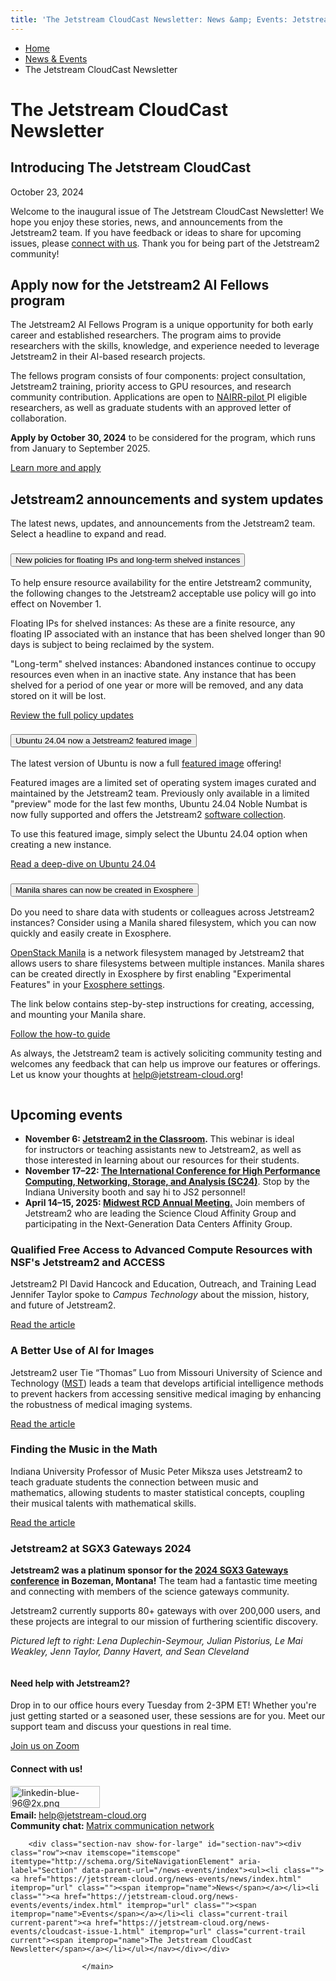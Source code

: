 ```yaml
---
title: 'The Jetstream CloudCast Newsletter: News &amp; Events: Jetstream2: Indiana University'
---
```


<main><div class="content-top"><div class="section breadcrumbs"><div class="row"><div class="layout"><ul itemscope="itemscope" itemtype="http://schema.org/BreadcrumbList"><li itemprop="itemListElement" itemscope="itemscope" itemtype="http://schema.org/ListItem"><a href="../index.html" itemprop="item"><span itemprop="name">Home</span></a><meta content="1" itemprop="position"/></li><li itemprop="itemListElement" itemscope="itemscope" itemtype="http://schema.org/ListItem"><a href="index.html" itemprop="item"><span itemprop="name">News &amp; Events</span></a><meta content="2" itemprop="position"/></li><li class="current" itemprop="itemListElement" itemscope="itemscope" itemtype="http://schema.org/ListItem"><span itemprop="name">The Jetstream CloudCast Newsletter</span><meta content="3" itemprop="position"/></li></ul></div></div></div><div class="section page-title bg-none"><div class="row"><div class="layout"><h1>The Jetstream CloudCast Newsletter</h1></div></div></div></div><div id="main-content"><div class="collapsed bg-none section" id="content"><div class="row"><div class="layout"><div class="feature"><div class="content"><h2 class="title">Introducing The Jetstream CloudCast</h2><p class="subtitle">October 23, 2024</p><p><p>Welcome to the inaugural issue of The Jetstream CloudCast Newsletter! We hope you enjoy these stories, news, and announcements from the Jetstream2 team. If you have feedback or ideas to share for upcoming issues, please&#160;<a href="cloudcast-issue-1.html#connect">connect with us</a>.&#160;Thank you for being part of the Jetstream2 community!</p></p></div></div></div><!-- /.layout --></div></div><div class="breakout bg-none section"><div class="row"><div class="layout"><div class="text"><h2><a id="ai-fellows"></a>Apply now for the Jetstream2 AI Fellows program</h2><p>The Jetstream2 AI Fellows Program is a unique opportunity for both early career and established researchers. The program aims to provide researchers with the skills, knowledge, and experience needed to leverage Jetstream2 in their AI-based research projects.</p><p>The fellows program consists of four components: project consultation, Jetstream2 training, priority access to GPU resources, and research community contribution. Applications are open to <a href="https://nairrpilot.org/opportunities/allocations">NAIRR-pilot&#160;</a>PI eligible researchers, as well as graduate students with an approved letter of collaboration.</p><p><strong>Apply by October 30, 2024</strong> to be considered for the program, which runs from January to September 2025.</p><p><a class="button" href="../programs/ai-fellows.html" rel="noopener" target="_blank" title="Learn more and apply">Learn more and apply</a></p></div></div><!-- /.layout --></div></div><div class="breakout bg-gray section"><div class="row"><div class="layout"><div class="text"><h2><a id="policy-updates"></a><a id="u24"></a><a id="manila-exo"></a>Jetstream2 announcements and system updates</h2><p>The latest news, updates, and announcements from the Jetstream2 team. Select a headline to expand and read.</p></div><div class="accordion" data-accordion="" id="accordion-0--884591448"><div class="accordion-item"><h3><button aria-controls="panel-0--884591448-1" class="accordion-title" id="panel-0--884591448-1-heading"><span class="accordion-label has-content">New policies for floating IPs and long-term shelved instances</span><span aria-hidden="true" class="accordion-icon"></span></button></h3></div><div aria-labelledby="panel-0--884591448-1-heading" class="accordion-content" data-tab-content="" id="panel-0--884591448-1" role="region"><p>To<span>&#160;help ensure resource availability for the entire Jetstream2 community, the following changes to the Jetstream2 acceptable use policy will go into effect on November 1.</span></p><p>Floating IPs for shelved instances: As these are a finite resource, any floating IP associated with an instance that has been shelved longer than 90 days is subject to being reclaimed by the system.</p><p>"Long-term" shelved instances: Abandoned instances&#160;<span>continue to occupy resources even when in an inactive state.&#160;</span>Any instance that has been shelved for a period of one year or more will be removed, and any data stored on it will be lost.&#160;</p><p><a class="button" href="news/10-22-24_policy-updates.html" rel="noopener" target="_blank">Review the full policy updates</a></p></div><div class="accordion-item"><h3><button aria-controls="panel-0--884591448-2" class="accordion-title" id="panel-0--884591448-2-heading"><span class="accordion-label has-content">Ubuntu 24.04 now a Jetstream2 featured image</span><span aria-hidden="true" class="accordion-icon"></span></button></h3></div><div aria-labelledby="panel-0--884591448-2-heading" class="accordion-content" data-tab-content="" id="panel-0--884591448-2" role="region"><p>The latest version of Ubuntu is now a full <a href="https://docs.jetstream-cloud.org/general/featured/" rel="noopener" target="_blank">featured image</a> offering!</p><p>Featured images are a limited set of operating system images curated and maintained by the Jetstream2 team. Previously only available in a limited "preview" mode for the last few months, Ubuntu 24.04 Noble Numbat is now fully supported and offers the Jetstream2 <a href="https://docs.jetstream-cloud.org/general/software/" rel="noopener" target="_blank">software collection</a>.&#160;</p><p>To use this featured image, simply select the Ubuntu 24.04 option when creating a new instance.</p><p><a class="button" href="https://ubuntu.com/blog/ubuntu-desktop-24-04-noble-numbat-deep-dive" rel="noopener" target="_blank">Read a deep-dive on Ubuntu 24.04</a></p></div><div class="accordion-item"><h3><button aria-controls="panel-0--884591448-3" class="accordion-title" id="panel-0--884591448-3-heading"><span class="accordion-label has-content">Manila shares can now be created in Exosphere</span><span aria-hidden="true" class="accordion-icon"></span></button></h3></div><div aria-labelledby="panel-0--884591448-3-heading" class="accordion-content" data-tab-content="" id="panel-0--884591448-3" role="region"><p>Do you need to share data with students or colleagues across Jetstream2 instances? Consider using a Manila shared filesystem, which you can now quickly and easily create in Exosphere.</p><p><a href="https://docs.jetstream-cloud.org/general/manila/" rel="noopener" target="_blank">OpenStack Manila</a> is a network filesystem managed by Jetstream2 that allows users to share filesystems between multiple instances. Manila shares can be created directly in Exosphere by first enabling "Experimental Features" in your <a href="https://jetstream2.exosphere.app/exosphere/settings" rel="noopener" target="_blank">Exosphere settings</a>.</p><p>The link below contains step-by-step instructions for creating, accessing, and mounting your Manila share.</p><p><a class="button" href="https://docs.jetstream-cloud.org/ui/exo/storage/#file-shares" rel="noopener" target="_blank"><span>Follow the how-to guide</span></a></p></div></div><div class="text"><p>As always,&#160;the Jetstream2 team is actively soliciting community testing and welcomes any feedback that can help us improve our features or offerings. Let us know your thoughts at <a href="mailto:help@jetstream-cloud.org">help@jetstream-cloud.org</a>!</p></div></div><!-- /.layout --></div></div><div class="breakout bg-none section"><div class="row"><div class="layout"><div class="float-left one-third"><figure class="media image" itemscope="itemscope" itemtype="http://schema.org/ImageObject"><img alt="" src="../images/adobestock_369205711.jpeg"/></figure></div><div class="float-right two-thirds"><div class="text"><h2><a id="events"></a>Upcoming events</h2><ul><li><strong>November 6:<span>&#160;</span><a href="events/training/_archive/js2-in-the-classroom_11-6-24.html" rel="noopener" target="_blank">Jetstream2 in the Classroom</a>.<span>&#160;</span></strong>This webinar is ideal for&#160;instructors or teaching assistants new to Jetstream2, as well as those interested in learning about our resources for their students.</li><li><strong><strong>November 17&#8211;22:&#160;</strong><a href="https://sc24.supercomputing.org/" rel="noopener" target="_blank">The International Conference for High Performance Computing, Networking, Storage, and Analysis (SC24)</a></strong>.&#160;<span>Stop by the Indiana University booth and say hi to JS2 personnel!</span></li><li><strong>April 14&#8211;15, 2025:&#160;<a href="https://midwestresearchcomputing.org/programs/annual-meetings/" rel="noopener" target="_blank">Midwest RCD Annual Meeting.</a></strong>&#160;Join members of Jetstream2 who are leading the Science Cloud Affinity Group and participating in the Next-Generation Data Centers Affinity Group.</li></ul></div></div></div><!-- /.layout --></div></div><div class="breakout bg-gray section"><div class="row"><div class="layout"><div class=" grid thirds"><div class="grid-item"><div class="text"><h3><strong><a id="story1"></a>Qualified Free Access to Advanced Compute Resources with NSF's Jetstream2 and ACCESS</strong></h3><p><span>Jetstream2 PI David Hancock and Education, Outreach, and Training Lead Jennifer Taylor spoke to <em>Campus Technology</em> about the mission, history, and future of Jetstream2.</span></p><p style="text-align: left;"><a class="button" href="https://campustechnology.com/Articles/2024/08/12/Qualified-Free-Access-to-Advanced-Compute-Resources-with-NFSs-Jetstream2-and-ACCESS.aspx" rel="noopener" target="_blank"><span>Read the article</span></a></p></div></div><div class="grid-item"><div class="text"><h3><strong><a id="story2"></a>A Better Use of AI for Images</strong></h3><p><span>Jetstream2 user Tie &#8220;Thomas&#8221; Luo from Missouri University of Science and Technology (<a href="https://www.mst.edu/">MST</a>) leads a team that develops artificial intelligence methods to prevent hackers from accessing sensitive medical imaging by enhancing the robustness of medical imaging systems.</span></p><p><a class="button" href="https://access-ci.org/a-better-use-of-ai-for-images/" rel="noopener" target="_blank"><span>Read the article</span></a></p></div></div><div class="grid-item"><div class="text"><h3><strong><a id="story3"></a>Finding the Music in the Math</strong></h3><p><span>Indiana University </span><span>Professor of Music Peter Miksza uses Jetstream2&#160;</span><span>to teach graduate students the connection between music and mathematics,</span><span>&#160;allowing students to master statistical concepts, coupling their musical talents with mathematical skills.&#160;&#160;</span></p><p><a class="button" href="https://access-ci.org/finding-the-math-in-the-music/" rel="noopener" target="_blank"><span>Read the article</span></a></p></div></div></div></div><!-- /.layout --></div></div><div class="breakout bg-crimson bg-dark section"><div class="row"><div class="layout"><div class="float-left two-thirds"><div class="text"><h3><a id="gateways"></a>Jetstream2 at SGX3 Gateways 2024</h3><p><strong>Jetstream2 was a platinum sponsor for the&#160;<a href="https://sciencegateways.org/gateways2024" rel="noopener" target="_blank">2024 SGX3 Gateways conference</a> in Bozeman, Montana!</strong> The team had a fantastic time meeting and connecting with members of the science gateways community.</p><p>Jetstream2 currently supports 80+ gateways with over 200,000 users, and these projects are integral to our mission of furthering scientific discovery.</p><p><em>Pictured left to right: Lena Duplechin-Seymour, Julian Pistorius, Le Mai Weakley, Jenn Taylor, Danny Havert, and Sean Cleveland</em></p></div></div><div class="float-right one-third"><figure class="media image" itemscope="itemscope" itemtype="http://schema.org/ImageObject"><img alt="" src="../images/js2-gateways24.jpg"/></figure></div></div><!-- /.layout --></div></div><div class="breakout bg-gray section"><div class="row"><div class="layout"><div class="float-left one-half"><div class="text"><h4>Need help with Jetstream2? </h4><p>Drop in to our office hours every Tuesday from 2-3PM ET!&#160;<a href="https://iu.zoom.us/j/88646623407"></a>Whether you're just getting started or a seasoned user, these sessions are for you. Meet our support team and discuss your questions in real time.</p><p><a class="button" href="https://iu.zoom.us/j/88646623407" rel="noopener" target="_blank">Join us on Zoom</a></p></div></div><div class="float-right one-half"><div class="text"><h4>Connect with us!</h4><p><a id="connect"></a><a href="https://www.linkedin.com/company/jetstream2" rel="noopener" target="_blank"><img alt="linkedin-blue-96@2x.png" class="" height="35" src="../images/linkedin-blue-96@2x.png" width="143"/></a>&#160;<br/><strong>Email:&#160;</strong><a href="mailto:help@jetstream-cloud.org">help@jetstream-cloud.org</a><br/><strong>Community chat:&#160;</strong><a href="https://matrix.to/#/%23jetstream-cloud%3Amatrix.org" rel="noopener" target="_blank">Matrix communication network</a>&#160;</p></div></div></div><!-- /.layout --></div></div></div>
                                
          
    
                    
        
    
        <div class="section-nav show-for-large" id="section-nav"><div class="row"><nav itemscope="itemscope" itemtype="http://schema.org/SiteNavigationElement" aria-label="Section" data-parent-url="/news-events/index"><ul><li class=""><a href="https://jetstream-cloud.org/news-events/news/index.html" itemprop="url" class=""><span itemprop="name">News</span></a></li><li class=""><a href="https://jetstream-cloud.org/news-events/events/index.html" itemprop="url" class=""><span itemprop="name">Events</span></a></li><li class="current-trail current-parent"><a href="https://jetstream-cloud.org/news-events/cloudcast-issue-1.html" itemprop="url" class="current-trail current"><span itemprop="name">The Jetstream CloudCast Newsletter</span></a></li></ul></nav></div></div>
    
                    </main>
